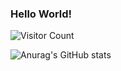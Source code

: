 ### Hello World!

![Visitor Count](https://profile-counter.glitch.me/Asari-DataScience/count.svg)

![Anurag's GitHub stats](https://github-readme-stats.vercel.app/api?username=Asari-DataScience&show_icons=true&theme=merko)
